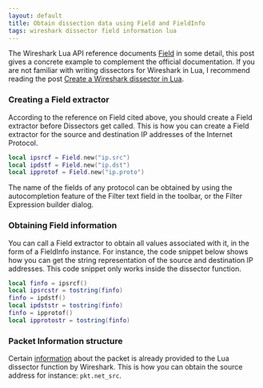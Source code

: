 ```yaml
---
layout: default
title: Obtain dissection data using Field and FieldInfo
tags: wireshark dissector field information lua
---
```


The Wireshark Lua API reference documents [Field](https://www.wireshark.org/docs/wsdg_html_chunked/lua_module_Field.html) in some detail, this post gives a concrete example to complement the official documentation. If you are not familiar with writing dissectors for Wireshark in Lua, I recommend reading the post [Create a Wireshark dissector in Lua](https://delog.wordpress.com/2010/09/27/create-a-wireshark-dissector-in-lua/).

### Creating a Field extractor

According to the reference on Field cited above, you should create a Field extractor before Dissectors get called. This is how you can create a Field extractor for the source and destination IP addresses of the Internet Protocol.

```lua
local ipsrcf = Field.new("ip.src")
local ipdstf = Field.new("ip.dst")
local ipprotof = Field.new("ip.proto")
```

The name of the fields of any protocol can be obtained by using the autocompletion feature of the Filter text field in the toolbar, or the Filter Expression builder dialog.

### Obtaining Field information

You can call a Field extractor to obtain all values associated with it, in the form of a FieldInfo instance. For instance, the code snippet below shows how you can get the string representation of the source and destination IP addresses. This code snippet only works inside the dissector function.

```lua
local finfo = ipsrcf()
local ipsrcstr = tostring(finfo)
finfo = ipdstf()
local ipdststr = tostring(finfo)
finfo = ipprotof()
local ipprotostr = tostring(finfo)
```

### Packet Information structure

Certain [information](https://www.wireshark.org/docs/wsdg_html_chunked/lua_module_Pinfo.html#lua_class_Pinfo) about the packet is already provided to the Lua dissector function by Wireshark. This is how you can obtain the source address for instance: `pkt.net_src`.
